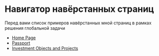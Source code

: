 # **Навигатор навёрстанных страниц**

Перед вами список примеров навёрстанных мной страниц в рамках решения глобальной задачи

- [Home Page](http://zolotaryow.aplex.ru/invest/)
- [Passport](http://zolotaryow.aplex.ru/invest/passport.html)
- [Investment Objects and Projects](http://zolotaryow.aplex.ru/invest/objects.html)